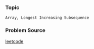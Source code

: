 ### Topic

    Array, Longest Increasing Subsequence

### Problem Source

[leetcode](https://leetcode.com/problems/longest-continuous-increasing-subsequence/description/)

